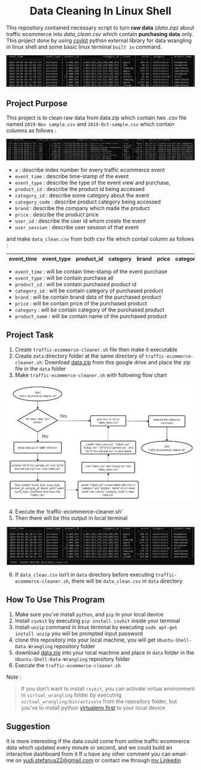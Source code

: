 <h1 align="center">Data Cleaning In Linux Shell</h1>

This repository contained necessary script to turn __raw data__ _(data.zip)_ about traffic ecommerce into _data_clean.csv_ which contain __purchasing data__ only. This project done by using [csvkit](https://pypi.org/project/csvkit/) python external library for data wrangling in linux shell and some basic linux terminal `built in` command. 

![Alt text](image/table.jpg)

## Project Purpose

This project is to clean raw data from data.zip which contain two .csv file named `2019-Nov sample.csv` and `2019-Oct-sample.csv` which contain columns as follows :

![Alt text](image/raw%20data.jpg)

 - `a`  : describe index number for every traffic  ecommerce event
 - `event_time` : describe time-stamp of the event
 - `event_type` : describe the type of the event view and purchase, 
 - `product_id` : describe the product id being accessed
 - `category_id` : describe some category about the event
 - `category_code` : describe product category being accessed
 - `brand` : describe the company which made the product
 - `price` : describe the product price
 - `user_id` : describe the user id whom create the event
 - `user_session` : describe user session of that event

and make `data_clean.csv` from both csv file which contail column as follows :

|event_time|event_type|product_id|category|brand|price|category|product_name|
|:---:|:----:|:---:|:---:|:---:|:---:|:---:|:---:|

- `event_time` : will be contain time-stamp of the event purchase
- `event_type` : will be contain purchase all
- `product_id` : will be contain purchased product id
- `category_id` : will be contain category of purchased product
- `brand` : will be contain brand data of the purchased product
- `price` : will be contain price of the purchased product
- `category` : will be contain category of the purchased product
- `product_name` : will be contain name of the purchased product

## Project Task
1. Create `traffic-ecommerce-cleaner.sh` file then make it executable
2. Create `data` directory folder at the same directory of `traffic-ecommerce-cleaner.sh`. Download [data.zip](https://drive.google.com/file/d/1rKkUQU-sXIDka3rVNBahp6q3wDhrPY-1/view>) from this google drive and place the zip file in the `data` folder 
3. Make `traffic-ecommerce-cleaner.sh` with following flow chart

![Alt text](image/flowchart.jpg)

4. Execute the ‘traffic-ecommerce-cleaner.sh’
5. Then there will be this output in local terminal

![Alt text](image/table2.jpg)

6. If `data_clean.csv` isn’t in `data` directory before executing `traffic-ecommerce-cleaner.sh`, there will be `data_clean.csv` in `data` directory

## How To Use This Program

1.	Make sure you’ve install `python`, and `pip` in your local device
2.	Install `csvkit` by executing `pip install csvkit` inside your terminal
3.	install `unzip` command in linux terminal by executing `sudo apt-get install unzip` you will be prompted input password
4.	clone this repository into your local machine, you will get `Ubuntu-Shell-Data-Wrangling` repository folder
5.	download [data.zip](https://drive.google.com/file/d/1rKkUQU-sXIDka3rVNBahp6q3wDhrPY-1/view>) into your local machine and place in  `data` folder in the `Ubuntu-Shell-Data-Wrangling` repository folder
6.	Execute the `traffic-ecommerce-cleaner.sh`

Note :<br>
>If you don’t want to install `csvkit`, you can activate virtual environment in `virtual_wrangling` folder by executing `virtual_wrangling/bin/activate` from the repository folder, but you’ve to install python [virtualenv first](https://pypi.org/project/virtualenv/) to your local device

## Suggestion
It is more interesting if the data could come from online traffic ecommerce data which updated every minute or second, and we could build an interactive dashboard from it
If u have any other comment you can email-me on yudi.stefanus22@gmail.com or contact me through [my Linkedin](https://www.linkedin.com/in/stefanusyudi22/)




 





